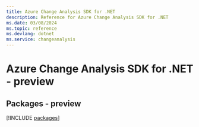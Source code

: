 ```yaml
---
title: Azure Change Analysis SDK for .NET
description: Reference for Azure Change Analysis SDK for .NET
ms.date: 03/08/2024
ms.topic: reference
ms.devlang: dotnet
ms.service: changeanalysis
---
```

# Azure Change Analysis SDK for .NET - preview
## Packages - preview
[!INCLUDE [packages](change-analysis-index.md)]